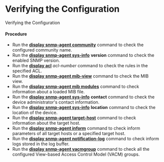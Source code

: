 Verifying the Configuration
===========================

Verifying the Configuration

#### Procedure

* Run the [**display snmp-agent community**](cmdqueryname=display+snmp-agent+community) command to check the configured community name.
* Run the [**display snmp-agent sys-info**](cmdqueryname=display+snmp-agent+sys-info) **version** command to check the enabled SNMP version.
* Run the [**display acl**](cmdqueryname=display+acl) *acl-number* command to check the rules in the specified ACL.
* Run the [**display snmp-agent mib-view**](cmdqueryname=display+snmp-agent+mib-view) command to check the MIB view.
* Run the [**display snmp-agent mib modules**](cmdqueryname=display+snmp-agent+mib+modules) command to check information about a loaded MIB file.
* Run the [**display snmp-agent sys-info**](cmdqueryname=display+snmp-agent+sys-info) **contact** command to check the device administrator's contact information.
* Run the [**display snmp-agent sys-info**](cmdqueryname=display+snmp-agent+sys-info) **location** command to check the location of the device.
* Run the [**display snmp-agent target-host**](cmdqueryname=display+snmp-agent+target-host) command to check information about the target host.
* Run the [**display snmp-agent inform**](cmdqueryname=display+snmp-agent+inform) command to check inform parameters of all target hosts or a specified target host.
* Run the [**display snmp-agent notification-log**](cmdqueryname=display+snmp-agent+notification-log) command to check inform logs stored in the log buffer.
* Run the [**display snmp-agent vacmgroup**](cmdqueryname=display+snmp-agent+vacmgroup) command to check all the configured View-based Access Control Model (VACM) groups.
